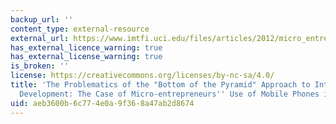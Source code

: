 ```yaml
---
backup_url: ''
content_type: external-resource
external_url: https://www.imtfi.uci.edu/files/articles/2012/micro_entrepreneurs_and_mobile_phones.pdf
has_external_licence_warning: true
has_external_license_warning: true
is_broken: ''
license: https://creativecommons.org/licenses/by-nc-sa/4.0/
title: 'The Problematics of the "Bottom of the Pyramid" Approach to International
  Development: The Case of Micro-entrepreneurs'' Use of Mobile Phones in Morocco'
uid: aeb3600b-6c77-4e0a-9f36-8a47ab2d8674
---
```

